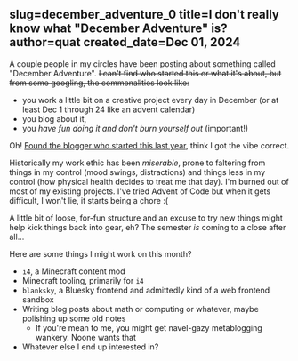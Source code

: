 slug=december_adventure_0
title=I don't really know what "December Adventure" is?
author=quat
created_date=Dec 01, 2024
---
A couple people in my circles have been posting about something called "December Adventure". ~~I can't find who started this or what it's about, but from some googling, the commonalities look like:~~

* you work a little bit on a creative project every day in December (or at least Dec 1 through 24 like an advent calendar)
* you blog about it,
* you *have fun doing it and don't burn yourself out* (important!)

Oh! [Found the blogger who started this last year](https://eli.li/december-adventure), think I got the vibe correct.

Historically my work ethic has been *miserable*, prone to faltering from things in my control (mood swings, distractions) and things less in my control (how physical health decides to treat me that day). I'm burned out of most of my existing projects. I've tried Advent of Code but when it gets difficult, I won't lie, it starts being a chore :(

A little bit of loose, for-fun structure and an excuse to try new things might help kick things back into gear, eh? The semester *is* coming to a close after all...

Here are some things I might work on this month?

* `i4`, a Minecraft content mod
* Minecraft tooling, primarily for `i4`
* `blanksky`, a Bluesky frontend and admittedly kind of a web frontend sandbox
* Writing blog posts about math or computing or whatever, maybe polishing up some old notes
  * If you're mean to me, you might get navel-gazy metablogging wankery. Noone wants that
* Whatever else I end up interested in?